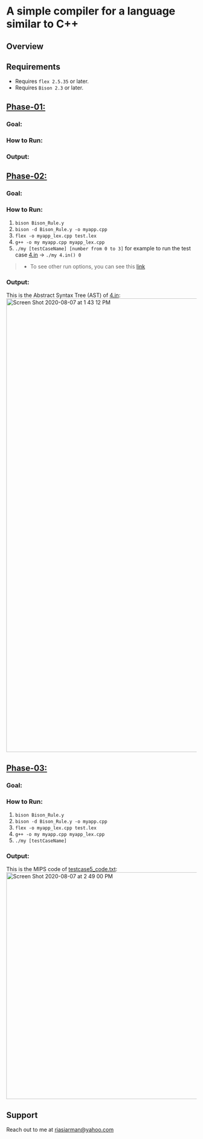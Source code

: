 # A simple compiler for a language similar to C++
## Overview

## Requirements
* Requires ``flex 2.5.35`` or later.
* Requires ``Bison 2.3`` or later.

## [Phase-01:](https://github.com/arman324/My-Compiler/tree/master/Phase-01)
### Goal:

### How to Run:

### Output:


## [Phase-02:](https://github.com/arman324/My-Compiler/tree/master/Phase-02)
### Goal:

### How to Run:
1. ``bison Bison_Rule.y``
2. ``bison -d Bison_Rule.y -o myapp.cpp``
3. ``flex -o myapp_lex.cpp test.lex``
4. ``g++ -o my myapp.cpp myapp_lex.cpp``
5. ``./my [testCaseName] [number from 0 to 3]`` for example to run the test case [4.in](https://github.com/arman324/My-Compiler/blob/master/Phase-02/4.in) ->  ``./my 4.in() 0``
> * To see other run options, you can see this [link](https://github.com/arman324/My-Compiler/blob/master/Phase-02/Program_Run_Options%20.pdf)
### Output:
This is the Abstract Syntax Tree (AST) of [4.in](https://github.com/arman324/My-Compiler/blob/master/Phase-02/4.in): 
<img width="1200" alt="Screen Shot 2020-08-07 at 1 43 12 PM" src="https://user-images.githubusercontent.com/35253872/89630112-1ff3b680-d8b4-11ea-920c-457625da6856.png">


## [Phase-03:]()
### Goal:

### How to Run:
1. ``bison Bison_Rule.y``
2. ``bison -d Bison_Rule.y -o myapp.cpp``
3. ``flex -o myapp_lex.cpp test.lex``
4. ``g++ -o my myapp.cpp myapp_lex.cpp``
5. ``./my [testCaseName]``
### Output:
This is the MIPS code of [testcase5_code.txt](https://github.com/arman324/My-Compiler/blob/master/Phase-03/testcase5_code.txt): 
<img width="600" alt="Screen Shot 2020-08-07 at 2 49 00 PM" src="https://user-images.githubusercontent.com/35253872/89636065-466a1f80-d8bd-11ea-95da-e7be04c57e49.png">


## Support
Reach out to me at riasiarman@yahoo.com
